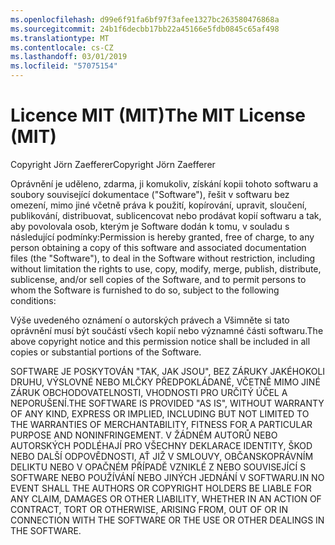 ```yaml
---
ms.openlocfilehash: d99e6f91fa6bf97f3afee1327bc263580476868a
ms.sourcegitcommit: 24b1f6decbb17bb22a45166e5fdb0845c65af498
ms.translationtype: MT
ms.contentlocale: cs-CZ
ms.lasthandoff: 03/01/2019
ms.locfileid: "57075154"
---
```

<a name="the-mit-license-mit"></a><span data-ttu-id="506ac-101">Licence MIT (MIT)</span><span class="sxs-lookup"><span data-stu-id="506ac-101">The MIT License (MIT)</span></span>
=====================

<span data-ttu-id="506ac-102">Copyright Jörn Zaefferer</span><span class="sxs-lookup"><span data-stu-id="506ac-102">Copyright Jörn Zaefferer</span></span>

<span data-ttu-id="506ac-103">Oprávnění je uděleno, zdarma, ji komukoliv, získání kopii tohoto softwaru a soubory související dokumentace ("Software"), řešit v softwaru bez omezení, mimo jiné včetně práva k použití, kopírování, upravit, sloučení, publikování, distribuovat, sublicencovat nebo prodávat kopií softwaru a tak, aby povolovala osob, kterým je Software dodán k tomu, v souladu s následující podmínky:</span><span class="sxs-lookup"><span data-stu-id="506ac-103">Permission is hereby granted, free of charge, to any person obtaining a copy of this software and associated documentation files (the "Software"), to deal in the Software without restriction, including without limitation the rights to use, copy, modify, merge, publish, distribute, sublicense, and/or sell copies of the Software, and to permit persons to whom the Software is furnished to do so, subject to the following conditions:</span></span>

<span data-ttu-id="506ac-104">Výše uvedeného oznámení o autorských právech a Všimněte si tato oprávnění musí být součástí všech kopií nebo významné části softwaru.</span><span class="sxs-lookup"><span data-stu-id="506ac-104">The above copyright notice and this permission notice shall be included in all copies or substantial portions of the Software.</span></span>

<span data-ttu-id="506ac-105">SOFTWARE JE POSKYTOVÁN "TAK, JAK JSOU", BEZ ZÁRUKY JAKÉHOKOLI DRUHU, VÝSLOVNÉ NEBO MLČKY PŘEDPOKLÁDANÉ, VČETNĚ MIMO JINÉ ZÁRUK OBCHODOVATELNOSTI, VHODNOSTI PRO URČITÝ ÚČEL A NEPORUŠENÍ.</span><span class="sxs-lookup"><span data-stu-id="506ac-105">THE SOFTWARE IS PROVIDED "AS IS", WITHOUT WARRANTY OF ANY KIND, EXPRESS OR IMPLIED, INCLUDING BUT NOT LIMITED TO THE WARRANTIES OF MERCHANTABILITY, FITNESS FOR A PARTICULAR PURPOSE AND NONINFRINGEMENT.</span></span> <span data-ttu-id="506ac-106">V ŽÁDNÉM AUTORŮ NEBO AUTORSKÝCH PODLÉHAJÍ PRO VŠECHNY DEKLARACE IDENTITY, ŠKOD NEBO DALŠÍ ODPOVĚDNOSTI, AŤ JIŽ V SMLOUVY, OBČANSKOPRÁVNÍM DELIKTU NEBO V OPAČNÉM PŘÍPADĚ VZNIKLÉ Z NEBO SOUVISEJÍCÍ S SOFTWARE NEBO POUŽÍVÁNÍ NEBO JINÝCH JEDNÁNÍ V SOFTWARU.</span><span class="sxs-lookup"><span data-stu-id="506ac-106">IN NO EVENT SHALL THE AUTHORS OR COPYRIGHT HOLDERS BE LIABLE FOR ANY CLAIM, DAMAGES OR OTHER LIABILITY, WHETHER IN AN ACTION OF CONTRACT, TORT OR OTHERWISE, ARISING FROM, OUT OF OR IN CONNECTION WITH THE SOFTWARE OR THE USE OR OTHER DEALINGS IN THE SOFTWARE.</span></span>
